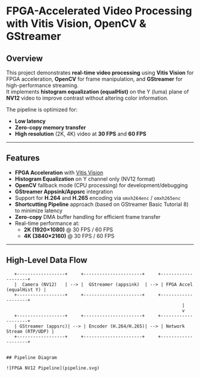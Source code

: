 # FPGA-Accelerated Video Processing with Vitis Vision, OpenCV & GStreamer

## Overview
This project demonstrates **real-time video processing** using **Vitis Vision** for FPGA acceleration, **OpenCV** for frame manipulation, and **GStreamer** for high-performance streaming.  
It implements **histogram equalization (equalHist)** on the Y (luma) plane of **NV12** video to improve contrast without altering color information.

The pipeline is optimized for:
- **Low latency**
- **Zero-copy memory transfer**
- **High resolution** (2K, 4K) video at **30 FPS** and **60 FPS**

---

## Features
- **FPGA Acceleration** with [Vitis Vision](https://docs.xilinx.com/r/en-US/Vitis_Libraries/vision)  
- **Histogram Equalization** on Y channel only (NV12 format)
- **OpenCV** fallback mode (CPU processing) for development/debugging
- **GStreamer Appsink/Appsrc** integration
- Support for **H.264** and **H.265** encoding via `omxh264enc` / `omxh265enc`
- **Shortcutting Pipeline** approach (based on GStreamer Basic Tutorial 8) to minimize latency
- **Zero-copy** DMA buffer handling for efficient frame transfer
- Real-time performance at:
  - **2K (1920×1080)** @ 30 FPS / 60 FPS
  - **4K (3840×2160)** @ 30 FPS / 60 FPS

---

## High-Level Data Flow
```text
   +------------------+     +----------------------+     +--------------------+
   |  Camera (NV12)   | --> |  GStreamer (appsink)  | --> | FPGA Accel (equalHist Y) |
   +------------------+     +----------------------+     +--------------------+
                                                                  |
                                                                  v
   +------------------+     +----------------------+     +--------------------+
   | GStreamer (appsrc)| --> | Encoder (H.264/H.265)| --> | Network Stream (RTP/UDP) |
   +------------------+     +----------------------+     +--------------------+


## Pipeline Diagram

![FPGA NV12 Pipeline](pipeline.svg)
